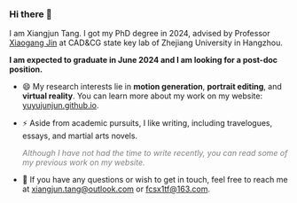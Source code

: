 ### Hi there 👋

<!--
**yuyujunjun/yuyujunjun** is a ✨ _special_ ✨ repository because its `README.md` (this file) appears on your GitHub profile.

Here are some ideas to get you started:

- 🔭 I’m currently working on ...
- 🌱 I’m currently learning ...
- 👯 I’m looking to collaborate on ...
- 🤔 I’m looking for help with ...
- 💬 Ask me about ...
- 📫 How to reach me: ...
- 😄 Pronouns: ...
- ⚡ Fun fact: ...
-->
I am Xiangjun Tang. I got my PhD degree in 2024, advised by Professor [Xiaogang Jin](http://www.cad.zju.edu.cn/home/jin/) at CAD&CG state key lab of Zhejiang University in Hangzhou. 

**I am expected to graduate in June 2024 and I am looking for a post-doc position.**

- 😄 My research interests lie in **motion generation**, **portrait editing**, and **virtual reality**. You can learn more about my work on my website: [yuyujunjun.github.io](https://yuyujunjun.github.io/).

- ⚡ Aside from academic pursuits, I like writing, including travelogues, essays, and martial arts novels.

    <font color=gray> _Although I have not had the time to write recently, you can read some of my previous work on my website._ </font>

- 💬 If you have any questions or wish to get in touch, feel free to reach me at xiangjun.tang@outlook.com or fcsx1tf@163.com.
